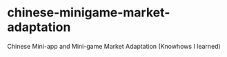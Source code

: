 # chinese-minigame-market-adaptation
Chinese Mini-app and Mini-game Market Adaptation (Knowhows I learned)
